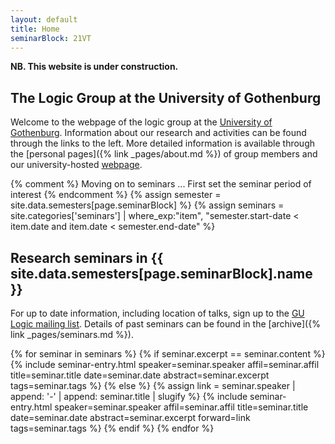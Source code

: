 ```yaml
---
layout: default
title: Home
seminarBlock: 21VT
---
```

**NB. This website is under construction.**
## The Logic Group at the University of Gothenburg

Welcome to the webpage of the logic group at the [University of Gothenburg](https://www.gu.se).
Information about our research and activities can be found through the links to the left.
More detailed information is available through the [personal pages]({% link _pages/about.md %}) of group members and our university-hosted [webpage](https://www.gu.se/en/flov/our-research/research-areas/research-in-logic-and-mathematical-methodology).

{% comment %}
  Moving on to seminars ...
  First set the seminar period of interest
{% endcomment %}
{% assign semester = site.data.semesters[page.seminarBlock] %}
{% assign seminars = site.categories['seminars'] | where_exp:"item", "semester.start-date < item.date and item.date < semester.end-date" %}


## Research seminars in {{ site.data.semesters[page.seminarBlock].name }}

For up to date information, including location of talks, sign up to the [GU Logic mailing list](https://listserv.gu.se/sympa/subscribe/logic).
Details of past seminars can be found in the [archive]({% link _pages/seminars.md %}).

{% for seminar in seminars %}
{% if seminar.excerpt == seminar.content %}
{% include seminar-entry.html speaker=seminar.speaker affil=seminar.affil title=seminar.title date=seminar.date abstract=seminar.excerpt tags=seminar.tags %}
{% else %}
{% assign link = seminar.speaker | append: '-' | append: seminar.title | slugify %}
{% include seminar-entry.html speaker=seminar.speaker affil=seminar.affil title=seminar.title date=seminar.date abstract=seminar.excerpt forward=link tags=seminar.tags %}
{% endif %}
{% endfor %}

